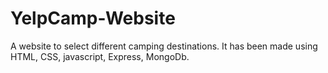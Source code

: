 # YelpCamp-Website
A website to select different camping destinations. It has been made using HTML, CSS, javascript, Express, MongoDb. 
